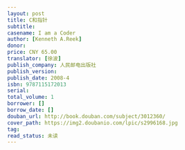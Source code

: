 ```yaml
---
layout: post
title: C和指针
subtitle: 
casename: I am a Coder
author: [Kenneth A.Reek]
donor: 
price: CNY 65.00
translator: [徐波]
publish_company: 人民邮电出版社
publish_version: 
publish_date: 2008-4
isbn: 9787115172013
serial: 
total_volume: 1
borrower: []
borrow_date: []
douban_url: http://book.douban.com/subject/3012360/
cover_path: https://img2.doubanio.com/lpic/s2996168.jpg
tag: 
read_status: 未读
---
```

